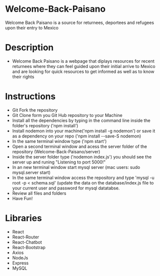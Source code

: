 # Welcome-Back-Paisano
Welcome Back Paisano is a source for returnees, deportees and refugees upon their entry to Mexico

# Description

* Welcome Back Paisano is a webpage that diplays resources for recent returnees where they can feel guided 
upon their initial arrive to Mexico and are looking for quick resources to get informed as well as to know their rights

# Instructions
* Git Fork the repository 
* Git Clone form you Git Hub repository to your Machine
* Install all the dependencies by typing in the command line inside the folder's repository ('npm install')
* Install nodemon into your machine('npm install -g nodemon') or save it as a dependency on your repo ('npm install --save-S nodemon)
* In the same terminal window type ('npm start')
* Open a second terminal window and acess the server folder of the repository (Welcome-Back-Paisano/server)
* Inside the server folder type ('nodemon index.js') you should see the server up and runing "Listening to port 5000!"
* In an new terminal window start mysql server (mac users: sudo mysql.server start)
* In the same terminal window access the repository and type 'mysql -u root -p < schema.sql' (update the data on the database/index.js
file to your current user and password for mysql datatabse. 
* Review all files and folders 
* Have Fun!

# Libraries
* React
* React-Router
* React-Chatbot
* React-Bootstrap
* Axios
* NodeJs
* Express
* MySQL
